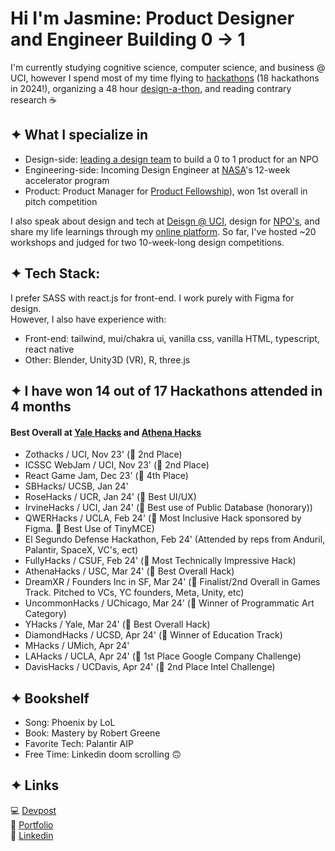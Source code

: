 # Hi I'm Jasmine: Product Designer and Engineer Building 0 → 1

I'm currently studying cognitive science, computer science, and business @ UCI, however I spend most of my time flying to [hackathons](https://devpost.com/jaslavie) (18 hackathons in 2024!), organizing a 48 hour [design-a-thon](https://designatuci.com/designathon/24), and reading contrary research ☕️ 

## ✦ What I specialize in ##
* Design-side: [leading a design team](https://ctc-uci.com/) to build a 0 to 1 product for an NPO
* Engineering-side: Incoming Design Engineer at [NASA](https://www.lspace.asu.edu/)'s 12-week accelerator program
* Product: Product Manager for [Product Fellowship](https://www.productuci.com/)), won 1st overall in pitch competition

I also speak about design and tech at [Deisgn @ UCI](https://designatuci.com/), design for [NPO's](https://www.developforgood.org/), and share my life learnings through my [online platform](https://jaslavie.github.io/voicewise/). So far, I've hosted ~20 workshops and judged for two 10-week-long design competitions.


## ✦ Tech Stack: ##
I prefer SASS with react.js for front-end. I work purely with Figma for design.
<br>
However, I also have experience with:
* Front-end: tailwind, mui/chakra ui, vanilla css, vanilla HTML, typescript, react native
* Other: Blender, Unity3D (VR), R, three.js


## ✦ I have won 14 out of 17 Hackathons attended in 4 months
#### Best Overall at [Yale Hacks](https://www.yale.edu/) and [Athena Hacks](https://www.usc.edu/)

* Zothacks / UCI, Nov 23' (🥈 2nd Place)
* ICSSC WebJam / UCI, Nov 23' (🥈 2nd Place)
* React Game Jam, Dec 23' (🏅 4th Place)
* SBHacks/ UCSB, Jan 24' 
* RoseHacks / UCR, Jan 24' (🏅 Best UI/UX)
* IrvineHacks / UCI, Jan 24' (🏅 Best use of Public Database (honorary))
* QWERHacks / UCLA, Feb 24' (🏅 Most Inclusive Hack sponsored by Figma. 🏅 Best Use of TinyMCE)
* El Segundo Defense Hackathon, Feb 24' (Attended by reps from Anduril, Palantir, SpaceX, VC's, ect)
* FullyHacks / CSUF, Feb 24' (🏅 Most Technically Impressive Hack)
* AthenaHacks / USC, Mar 24' (🥇 Best Overall Hack)
* DreamXR / Founders Inc in SF, Mar 24' (🏅 Finalist/2nd Overall in Games Track. Pitched to VCs, YC founders, Meta, Unity, etc)
* UncommonHacks / UChicago, Mar 24' (🏅 Winner of Programmatic Art Category)
* YHacks / Yale, Mar 24' (🥇 Best Overall Hack)
* DiamondHacks / UCSD, Apr 24' (🏅 Winner of Education Track)
* MHacks / UMich, Apr 24'
* LAHacks / UCLA, Apr 24' (🥇 1st Place Google Company Challenge)
* DavisHacks / UCDavis, Apr 24' (🥈 2nd Place Intel Challenge)

## ✦ Bookshelf ##
* Song: Phoenix by LoL
* Book: Mastery by Robert Greene
* Favorite Tech: Palantir AIP
* Free Time: Linkedin doom scrolling 🙃

## ✦ Links ##
💻 [Devpost](https://devpost.com/jaslavie)
<br>
🎨 [Portfolio](https://jaslavie.com)
<br>
🧳 [Linkedin](https://linkedin.com/in/jaslavie)
<!--


- 🔭 I’m currently working on ...
- 🌱 I’m currently learning ...
- 👯 I’m looking to collaborate on ...
- 🤔 I’m looking for help with ...
- 💬 Ask me about ...
- 📫 How to reach me: ...
- 😄 Pronouns: ...
- ⚡ Fun fact: ...
-->
